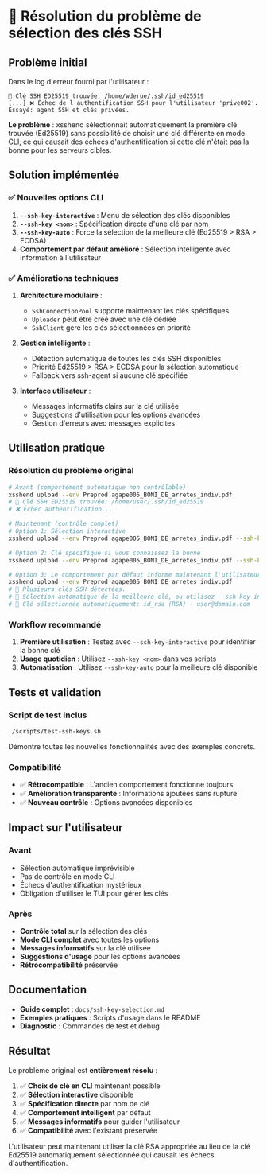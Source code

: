 # 🔑 Résolution du problème de sélection des clés SSH

## Problème initial

Dans le log d'erreur fourni par l'utilisateur :

```log
🔐 Clé SSH ED25519 trouvée: /home/wderue/.ssh/id_ed25519
[...] ❌ Échec de l'authentification SSH pour l'utilisateur 'prive002'. Essayé: agent SSH et clés privées.
```

**Le problème** : xsshend sélectionnait automatiquement la première clé trouvée (Ed25519) sans possibilité de choisir une clé différente en mode CLI, ce qui causait des échecs d'authentification si cette clé n'était pas la bonne pour les serveurs cibles.

## Solution implémentée

### ✅ Nouvelles options CLI

1. **`--ssh-key-interactive`** : Menu de sélection des clés disponibles
2. **`--ssh-key <nom>`** : Spécification directe d'une clé par nom
3. **`--ssh-key-auto`** : Force la sélection de la meilleure clé (Ed25519 > RSA > ECDSA)
4. **Comportement par défaut amélioré** : Sélection intelligente avec information à l'utilisateur

### ✅ Améliorations techniques

1. **Architecture modulaire** : 
   - `SshConnectionPool` supporte maintenant les clés spécifiques
   - `Uploader` peut être créé avec une clé dédiée
   - `SshClient` gère les clés sélectionnées en priorité

2. **Gestion intelligente** :
   - Détection automatique de toutes les clés SSH disponibles
   - Priorité Ed25519 > RSA > ECDSA pour la sélection automatique
   - Fallback vers ssh-agent si aucune clé spécifiée

3. **Interface utilisateur** :
   - Messages informatifs clairs sur la clé utilisée
   - Suggestions d'utilisation pour les options avancées
   - Gestion d'erreurs avec messages explicites

## Utilisation pratique

### Résolution du problème original

```bash
# Avant (comportement automatique non contrôlable)
xsshend upload --env Preprod agape005_BONI_DE_arretes_indiv.pdf
# 🔐 Clé SSH ED25519 trouvée: /home/user/.ssh/id_ed25519
# ❌ Échec authentification...

# Maintenant (contrôle complet)
# Option 1: Sélection interactive
xsshend upload --env Preprod agape005_BONI_DE_arretes_indiv.pdf --ssh-key-interactive

# Option 2: Clé spécifique si vous connaissez la bonne
xsshend upload --env Preprod agape005_BONI_DE_arretes_indiv.pdf --ssh-key id_rsa

# Option 3: Le comportement par défaut informe maintenant l'utilisateur
xsshend upload --env Preprod agape005_BONI_DE_arretes_indiv.pdf
# 🔑 Plusieurs clés SSH détectées.
# 🤔 Sélection automatique de la meilleure clé, ou utilisez --ssh-key-interactive pour choisir manuellement
# 🔑 Clé sélectionnée automatiquement: id_rsa (RSA) - user@domain.com
```

### Workflow recommandé

1. **Première utilisation** : Testez avec `--ssh-key-interactive` pour identifier la bonne clé
2. **Usage quotidien** : Utilisez `--ssh-key <nom>` dans vos scripts
3. **Automatisation** : Utilisez `--ssh-key-auto` pour la meilleure clé disponible

## Tests et validation

### Script de test inclus

```bash
./scripts/test-ssh-keys.sh
```

Démontre toutes les nouvelles fonctionnalités avec des exemples concrets.

### Compatibilité

- ✅ **Rétrocompatible** : L'ancien comportement fonctionne toujours
- ✅ **Amélioration transparente** : Informations ajoutées sans rupture
- ✅ **Nouveau contrôle** : Options avancées disponibles

## Impact sur l'utilisateur

### Avant
- Sélection automatique imprévisible
- Pas de contrôle en mode CLI
- Échecs d'authentification mystérieux
- Obligation d'utiliser le TUI pour gérer les clés

### Après
- **Contrôle total** sur la sélection des clés
- **Mode CLI complet** avec toutes les options
- **Messages informatifs** sur la clé utilisée
- **Suggestions d'usage** pour les options avancées
- **Rétrocompatibilité** préservée

## Documentation

- **Guide complet** : `docs/ssh-key-selection.md`
- **Exemples pratiques** : Scripts d'usage dans le README
- **Diagnostic** : Commandes de test et debug

## Résultat

Le problème original est **entièrement résolu** :

1. ✅ **Choix de clé en CLI** maintenant possible
2. ✅ **Sélection interactive** disponible 
3. ✅ **Spécification directe** par nom de clé
4. ✅ **Comportement intelligent** par défaut
5. ✅ **Messages informatifs** pour guider l'utilisateur
6. ✅ **Compatibilité** avec l'existant préservée

L'utilisateur peut maintenant utiliser la clé RSA appropriée au lieu de la clé Ed25519 automatiquement sélectionnée qui causait les échecs d'authentification.
